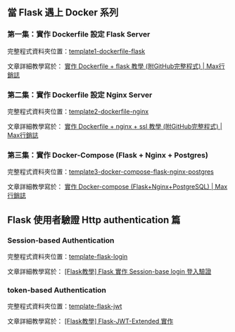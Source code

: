 ## 當 Flask 遇上 Docker 系列

### 第一集：實作 Dockerfile 設定 Flask Server

完整程式資料夾位置：[template1-dockerfile-flask](https://github.com/hsuanchi/flask-template/tree/master/template1-dockerfile-flask)

文章詳細教學寫於：
[實作 Dockerfile + flask 教學 (附GitHub完整程式) | Max行銷誌](https://www.maxlist.xyz/2020/01/11/docker-flask/)

### 第二集：實作 Dockerfile 設定 Nginx Server

完整程式資料夾位置：[template2-dockerfile-nginx](https://github.com/hsuanchi/flask-template/tree/master/template2-dockerfile-nginx)

文章詳細教學寫於：
[實作 Dockerfile + nginx + ssl 教學 (附GitHub完整程式) | Max行銷誌](https://www.maxlist.xyz/2020/01/19/docker-nginx/)

### 第三集：實作 Docker-Compose (Flask + Nginx + Postgres)

完整程式資料夾位置：[template3-docker-compose-flask-nginx-postgres](https://github.com/hsuanchi/flask-template/tree/master/template3-docker-compose-flask-nginx-postgres)

文章詳細教學寫於：
[實作 Docker-compose (Flask+Nginx+PostgreSQL) | Max行銷誌](https://www.maxlist.xyz/2020/06/14/flask-docker-compose/)


## Flask 使用者驗證 Http authentication 篇

### Session-based Authentication
完整程式資料夾位置：[template-flask-login](https://github.com/hsuanchi/flask-template/tree/master/template-flask-login)

文章詳細教學寫於：
[[Flask教學] Flask 實作 Session-base login 登入驗證](https://www.maxlist.xyz/2020/05/24/flask-session-base-login/)

### token-based Authentication
完整程式資料夾位置：[template-flask-jwt](https://github.com/hsuanchi/flask-template/tree/master/template-flask-jwt)

文章詳細教學寫於：
[[Flask教學] Flask-JWT-Extended 實作](https://www.maxlist.xyz/2020/05/01/flask-jwt-extended/)







